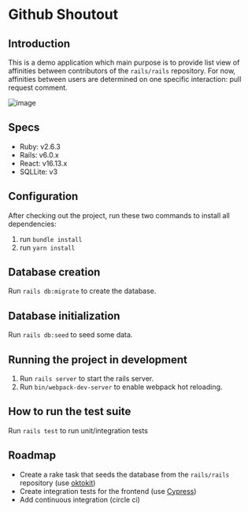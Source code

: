 # Github Shoutout 


## Introduction
This is a demo application which main purpose is to provide list view of affinities between contributors of the `rails/rails` repository.
For now, affinities between users are determined on one specific interaction: pull request comment.

![image](https://user-images.githubusercontent.com/3678598/90801497-57b72100-e2ec-11ea-83f5-6a730627bd27.png)

## Specs

- Ruby: v2.6.3
- Rails: v6.0.x
- React: v16.13.x
- SQLLite: v3

## Configuration
After checking out the project, run these two commands to install all dependencies:
1) run `bundle install`
2) run `yarn install`

## Database creation
Run `rails db:migrate` to create the database.

## Database initialization
Run `rails db:seed` to seed some data.

## Running the project in development
1) Run `rails server` to start the rails server. 
2) Run `bin/webpack-dev-server` to enable webpack hot reloading.

## How to run the test suite
Run `rails test` to run unit/integration tests

## Roadmap
- Create a rake task that seeds the database from the `rails/rails` repository (use [oktokit](https://github.com/octokit/octokit.rb))
- Create integration tests for the frontend (use [Cypress](https://github.com/cypress-io/cypress))
- Add continuous integration (circle ci)
